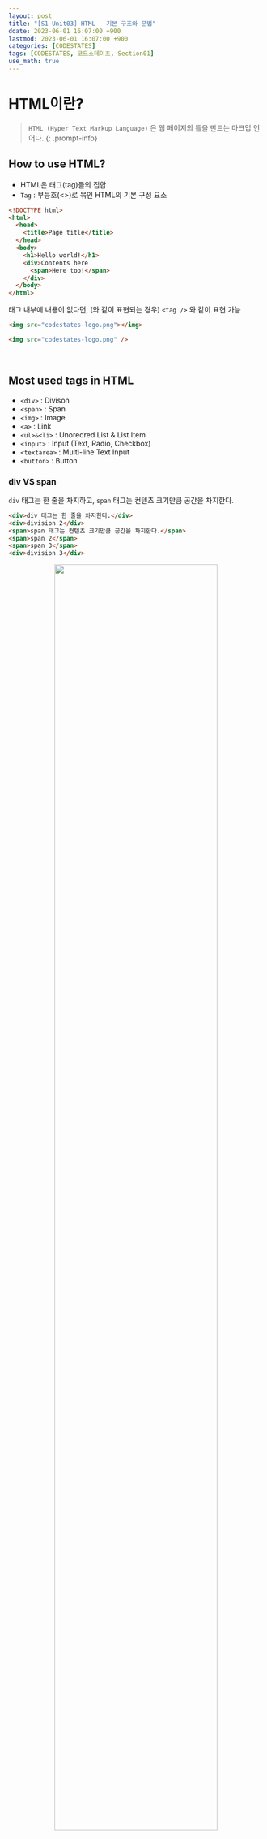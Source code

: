 ```yaml
---
layout: post
title: "[S1-Unit03] HTML - 기본 구조와 문법"
ddate: 2023-06-01 16:07:00 +900
lastmod: 2023-06-01 16:07:00 +900
categories: [CODESTATES]
tags: [CODESTATES, 코드스테이츠, Section01]
use_math: true
---
```


# HTML이란?
> `HTML (Hyper Text Markup Language)` 은 웹 페이지의 틀을 만드는 마크업 언어다.
{: .prompt-info} 

## How to use HTML?
- HTML은 태그(tag)들의 집합
- `Tag` : 부등호(<>)로 묶인 HTML의 기본 구성 요소
```html
<!DOCTYPE html>
<html>
  <head>
    <title>Page title</title>
  </head>
  <body>
    <h1>Hello world!</h1>
    <div>Contents here
      <span>Here too!</span>
    </div>
  </body>
</html>
```

태그 내부에 내용이 없다면, (<tah></tag>와 같이 표현되는 경우) `<tag />` 와 같이 표현 가능
```html
<img src="codestates-logo.png"></img>

<img src="codestates-logo.png" />
```

<br>

## Most used tags in HTML
- `<div>` : Divison
- `<span>` : Span
- `<img>` : Image
- `<a>` : Link
- `<ul>&<li>` : Unoredred List & List Item
- `<input>` : Input (Text, Radio, Checkbox)
- `<textarea>` : Multi-line Text Input
- `<button>` : Button

### div VS span
`div` 태그는 한 줄을 차지하고, `span` 태그는 컨텐츠 크기만큼 공간을 차지한다.

```html
<div>div 태그는 한 줄을 차지한다.</div>
<div>division 2</div>
<span>span 태그는 컨텐츠 크기만큼 공간을 차지한다.</span>
<span>span 2</span>
<span>span 3</span>
<div>division 3</div>
```

<center>
  <img src="https://github.com/sineTlsl/sineTlsl.github.io/assets/97720335/ae871b3d-fe4f-4484-87e4-97e0bf1798f9" width="80%" />
</center>

### img: 이미지 삽입
```html
<img src="/라푼젤.jpeg" />
```

<center>
  <img src="https://github.com/sineTlsl/sineTlsl.github.io/assets/97720335/1733b9f2-ec70-49bf-a45a-83c7c1df78dd" width="80%" />
</center>

### a: 링크 삽입

```html
<a href="https://codestates.com" target="_blank">코드스테이츠</a>
```

<center>
  <img src="https://github.com/sineTlsl/sineTlsl.github.io/assets/97720335/479145d9-7684-4816-8e7f-54aacaa5a64a" width="80%" />
</center>

### ul, li: 목록 입력
```html
<ul>
  <li>Item 1</li>
  <li>Item 2</li>
  <li>
    Item 3 3 has nested list
    <ul>
      <li>Item 3-1</li>
    </ul>
  </li>
</ul>
```

<center>
  <img src="https://github.com/sineTlsl/sineTlsl.github.io/assets/97720335/46ed3d53-629b-4055-8793-86924542adae" width="80%" />
</center>


### input, textarea: 다양한 입력 폼
```html
<input type="text" placeholder="type-here" />
<div>
  <input type="radio" name="choice" value="a" /> a
  <input type="radio" name="choice" value="b" /> b
</div>
<textarea></textarea>
<div>
  <input type="checkbox" checked /> checked
  <input type="checkbox" /> unchecked
</div>
```

<center>
  <img src="https://github.com/sineTlsl/sineTlsl.github.io/assets/97720335/ef418b80-8dec-4ef6-9e1c-458ef4fbbbf1" width="80%" />
</center>

### button: 버튼

```html
<button>Submit</button>
```

<center>
  <img src="https://github.com/sineTlsl/sineTlsl.github.io/assets/97720335/ad480542-362a-4e72-8acb-ed5b17660aff" width="80%" />
</center>

<br>

## 아이디, 비밀번호 입력 창 예제 (뼈대만)
```html
<!DOCTYPE html>
<html lang="ko">
  <head>
    <meta charset="UTF-8" />
    <meta http-equiv="X-UA-Compatible" content="IE=edge" />
    <meta name="viewport" content="width=device-width, initial-scale=1.0" />
    <title>아이디, 비밀번호 입력 창 만들기</title>
  </head>
  <body>
    <input type="text" placeholder="ID" />
    <input type="password" placeholder="password" />
    <button>Login</button>
    <label> <input type="checkbox" />Keep Login </label>
  </body>
</html>
```

<center>
  <img src="https://github.com/sineTlsl/sineTlsl.github.io/assets/97720335/a99ba46d-70df-4a56-a17f-94c79b1bfdaa" width="80%" />
</center>

<br>

**Reference**

[CODESTATES (SEB_FE_43)](https://www.codestates.com/)
